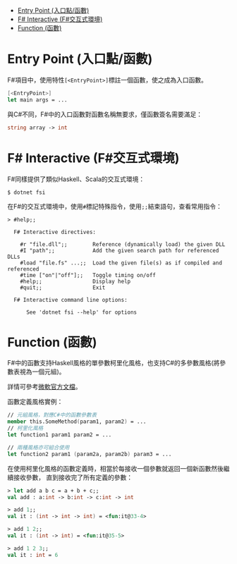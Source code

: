 <!-- TOC -->

- [Entry Point (入口點/函數)](#entry-point-入口點函數)
- [F# Interactive (F#交互式環境)](#f-interactive-f交互式環境)
- [Function (函數)](#function-函數)

<!-- /TOC -->



# Entry Point (入口點/函數)
F#項目中，使用特性`[<EntryPoint>]`標註一個函數，使之成為入口函數。

```fs
[<EntryPoint>]
let main args = ...
```

與C#不同，F#中的入口函數對函數名稱無要求，僅函數簽名需要滿足：

```fs
string array -> int
```



# F# Interactive (F#交互式環境)
F#同樣提供了類似Haskell、Scala的交互式環境：

```
$ dotnet fsi
```

在F#的交互式環境中，使用`#`標記特殊指令，使用`;;`結束語句，查看常用指令：

```
> #help;;

  F# Interactive directives:

    #r "file.dll";;        Reference (dynamically load) the given DLL
    #I "path";;            Add the given search path for referenced DLLs
    #load "file.fs" ...;;  Load the given file(s) as if compiled and referenced
    #time ["on"|"off"];;   Toggle timing on/off
    #help;;                Display help
    #quit;;                Exit

  F# Interactive command line options:

      See 'dotnet fsi --help' for options
```



# Function (函數)
F#中的函數支持Haskell風格的單參數柯里化風格，也支持C#的多參數風格(將參數表視為一個元組)。

詳情可參考[微軟官方文檔](https://docs.microsoft.com/en-us/dotnet/fsharp/language-reference/parameters-and-arguments)。

函數定義風格實例：

```fs
// 元組風格，對應C#中的函數參數表
member this.SomeMethod(param1, param2) = ...
// 柯里化風格
let function1 param1 param2 = ...

// 兩種風格亦可組合使用
let function2 param1 (param2a, param2b) param3 = ...
```

在使用柯里化風格的函數定義時，相當於每接收一個參數就返回一個新函數然後繼續接收參數，
直到接收完了所有定義的參數：

```fs
> let add a b c = a + b + c;;
val add : a:int -> b:int -> c:int -> int

> add 1;;
val it : (int -> int -> int) = <fun:it@33-4>

> add 1 2;;
val it : (int -> int) = <fun:it@35-5>

> add 1 2 3;;
val it : int = 6
```
